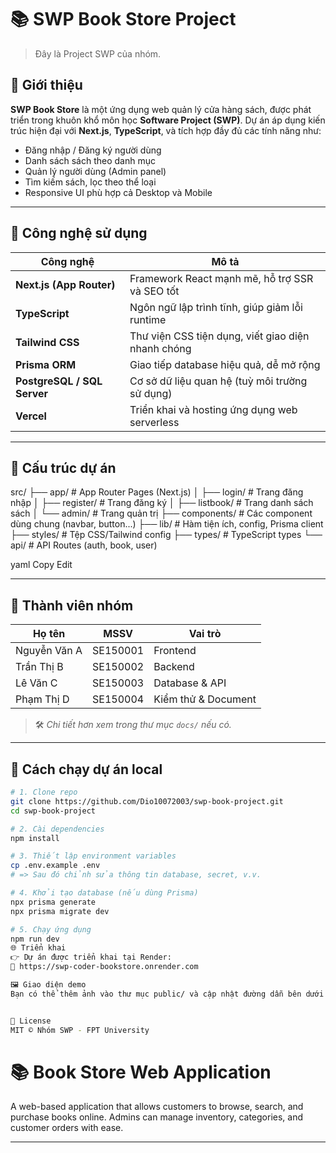# 📚 SWP Book Store Project

> Đây là Project SWP của nhóm.

## 🔖 Giới thiệu

**SWP Book Store** là một ứng dụng web quản lý cửa hàng sách, được phát triển trong khuôn khổ môn học **Software Project (SWP)**. Dự án áp dụng kiến trúc hiện đại với **Next.js**, **TypeScript**, và tích hợp đầy đủ các tính năng như:

- Đăng nhập / Đăng ký người dùng
- Danh sách sách theo danh mục
- Quản lý người dùng (Admin panel)
- Tìm kiếm sách, lọc theo thể loại
- Responsive UI phù hợp cả Desktop và Mobile

---

## 🚀 Công nghệ sử dụng

| Công nghệ                   | Mô tả                                              |
| --------------------------- | -------------------------------------------------- |
| **Next.js (App Router)**    | Framework React mạnh mẽ, hỗ trợ SSR và SEO tốt     |
| **TypeScript**              | Ngôn ngữ lập trình tĩnh, giúp giảm lỗi runtime     |
| **Tailwind CSS**            | Thư viện CSS tiện dụng, viết giao diện nhanh chóng |
| **Prisma ORM**              | Giao tiếp database hiệu quả, dễ mở rộng            |
| **PostgreSQL / SQL Server** | Cơ sở dữ liệu quan hệ (tuỳ môi trường sử dụng)     |
| **Vercel**                  | Triển khai và hosting ứng dụng web serverless      |

---

## 🧩 Cấu trúc dự án

src/
├── app/ # App Router Pages (Next.js)
│ ├── login/ # Trang đăng nhập
│ ├── register/ # Trang đăng ký
│ ├── listbook/ # Trang danh sách sách
│ └── admin/ # Trang quản trị
├── components/ # Các component dùng chung (navbar, button...)
├── lib/ # Hàm tiện ích, config, Prisma client
├── styles/ # Tệp CSS/Tailwind config
├── types/ # TypeScript types
└── api/ # API Routes (auth, book, user)

yaml
Copy
Edit

---

## 👥 Thành viên nhóm

| Họ tên       | MSSV     | Vai trò             |
| ------------ | -------- | ------------------- |
| Nguyễn Văn A | SE150001 | Frontend            |
| Trần Thị B   | SE150002 | Backend             |
| Lê Văn C     | SE150003 | Database & API      |
| Phạm Thị D   | SE150004 | Kiểm thử & Document |

> 🛠️ _Chi tiết hơn xem trong thư mục `docs/` nếu có._

---

## 🧪 Cách chạy dự án local

```bash
# 1. Clone repo
git clone https://github.com/Dio10072003/swp-book-project.git
cd swp-book-project

# 2. Cài dependencies
npm install

# 3. Thiết lập environment variables
cp .env.example .env
# => Sau đó chỉnh sửa thông tin database, secret, v.v.

# 4. Khởi tạo database (nếu dùng Prisma)
npx prisma generate
npx prisma migrate dev

# 5. Chạy ứng dụng
npm run dev
🌐 Triển khai
👉 Dự án được triển khai tại Render:
🔗 https://swp-coder-bookstore.onrender.com

🖼️ Giao diện demo
Bạn có thể thêm ảnh vào thư mục public/ và cập nhật đường dẫn bên dưới nếu cần.


📄 License
MIT © Nhóm SWP - FPT University
```

# 📚 Book Store Web Application

A web-based application that allows customers to browse, search, and purchase books online. Admins can manage inventory, categories, and customer orders with ease.

---
